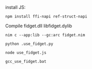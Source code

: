 install JS:

```
npm install ffi-napi ref-struct-napi
```


Compile fidget.dll libfidget.dylib

```
nim c --app:lib --gc:arc fidget.nim
```

```
python .use_fidget.py
```

```
node use_fidget.js
```

```
gcc_use_fidget.bat
```
